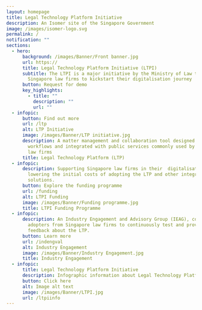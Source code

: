 ```yaml
---
layout: homepage
title: Legal Technology Platform Initiative
description: An Isomer site of the Singapore Government
image: /images/isomer-logo.svg
permalink: /
notification: ""
sections:
  - hero:
      background: /images/Banner/Front banner.jpg
      url: https://
      title: Legal Technology Platform Initiative (LTPI)
      subtitle: The LTPI is a major initiative by the Ministry of Law to support
        Singapore law firms to kickstart their digitalisation journey
      button: Request for demo
      key_highlights:
        - title: ""
          description: ""
          url: ""
  - infopic:
      button: Find out more
      url: /ltp
      alt: LTP Initiative
      image: /images/Banner/LTP initiative.jpg
      description: A matter management and collaboration tool designed around legal
        workflows and integrated with public services commonly used by Singapore
        law firms
      title: Legal Technology Platform (LTP)
  - infopic:
      description: Supporting Singapore law firms in their  digitalisation journey by
        lowering the initial costs of adopting the LTP and other integrated
        solutions.
      button: Explore the funding programme
      url: /funding
      alt: LTPI Funding
      image: /images/Banner/Funding programme.jpg
      title: LTPI Funding Programme
  - infopic:
      description: An Industry Engagement and Advisory Group (IEAG), comprising early
        adopters from Singapore law firms to continuously test and provide
        feedback about the LTP.
      button: Learn more
      url: /indengval
      alt: Industry Engagement
      image: /images/Banner/Industry Engagement.jpg
      title: Industry Engagement
  - infopic:
      title: Legal Technology Platform Initiative
      description: Infographic information about Legal Technology Platform Initiative
      button: Click here
      alt: Image alt text
      image: /images/Banner/LTPI.jpg
      url: /ltpiinfo
---
```

